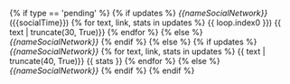 {% if type == 'pending' %} 
{% if updates %} 
*{{nameSocialNetwork}}* ({{socialTime}}) 
{% for text, link, stats in updates %}     {{ loop.index0 }}) {{ text | truncate(30, True)}}
{% endfor %} {% else %} *{{nameSocialNetwork}}* {% endif %} {% else %} 
{% if updates %} *{{nameSocialNetwork}}*
{% for text, link, stats in updates %} {{ text | truncate(40, True)}} {{ stats }}
{% endfor %}
{% else %} *{{nameSocialNetwork}}* {% endif %} {% endif %}
